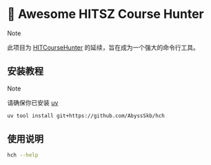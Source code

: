 # 🎯 Awesome HITSZ Course Hunter

> [!NOTE]
> 此项目为 [HITCourseHunter](https://github.com/AbyssSkb/HITCourseHunter) 的延续，旨在成为一个强大的命令行工具。

## 安装教程

> [!NOTE]
> 请确保你已安装 [uv](https://docs.astral.sh/uv/getting-started/installation/)

```bash
uv tool install git+https://github.com/AbyssSkb/hch
```

## 使用说明

```bash
hch --help
```
